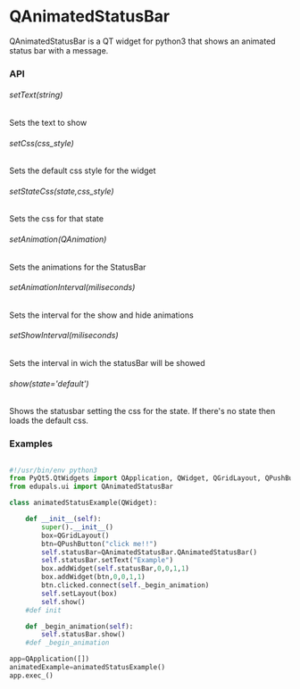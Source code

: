 # QAnimatedStatusBar

QAnimatedStatusBar is a QT widget for python3 that shows an animated status bar with a message.

### API  

###### setText(string)

Sets the text to show

###### setCss(css_style)

Sets the default css style for the widget

###### setStateCss(state,css_style)

Sets the css for that state

###### setAnimation(QAnimation)

Sets the animations for the StatusBar

###### setAnimationInterval(miliseconds)

Sets the interval for the show and hide animations

###### setShowInterval(miliseconds)

Sets the interval in wich the statusBar will be showed

###### show(state='default')

Shows the statusbar setting the css for the state. If there's no state then loads the default css. 


### Examples  
```python  

#!/usr/bin/env python3
from PyQt5.QtWidgets import QApplication, QWidget, QGridLayout, QPushButton
from edupals.ui import QAnimatedStatusBar

class animatedStatusExample(QWidget):

    def __init__(self):
        super().__init__()
        box=QGridLayout()
        btn=QPushButton("click me!!")
        self.statusBar=QAnimatedStatusBar.QAnimatedStatusBar()
        self.statusBar.setText("Example")
        box.addWidget(self.statusBar,0,0,1,1)
        box.addWidget(btn,0,0,1,1)
        btn.clicked.connect(self._begin_animation)
        self.setLayout(box)
        self.show()
    #def init

    def _begin_animation(self):
        self.statusBar.show()
    #def _begin_animation

app=QApplication([])                                                                                                                                                                         
animatedExample=animatedStatusExample()
app.exec_()
